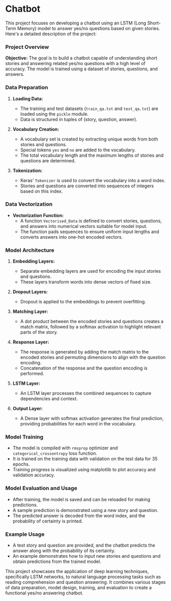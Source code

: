 # Chatbot
This project focuses on developing a chatbot using an LSTM (Long Short-Term Memory) model to answer yes/no questions based on given stories. Here's a detailed description of the project:

### Project Overview

**Objective:**
The goal is to build a chatbot capable of understanding short stories and answering related yes/no questions with a high level of accuracy. The model is trained using a dataset of stories, questions, and answers.

### Data Preparation

1. **Loading Data:**
   - The training and test datasets (`train_qa.txt` and `test_qa.txt`) are loaded using the `pickle` module.
   - Data is structured in tuples of (story, question, answer).

2. **Vocabulary Creation:**
   - A vocabulary set is created by extracting unique words from both stories and questions.
   - Special tokens `yes` and `no` are added to the vocabulary.
   - The total vocabulary length and the maximum lengths of stories and questions are determined.

3. **Tokenization:**
   - Keras' `Tokenizer` is used to convert the vocabulary into a word index.
   - Stories and questions are converted into sequences of integers based on this index.

### Data Vectorization

- **Vectorization Function:**
  - A function `Vectorised_Data` is defined to convert stories, questions, and answers into numerical vectors suitable for model input.
  - The function pads sequences to ensure uniform input lengths and converts answers into one-hot encoded vectors.

### Model Architecture

1. **Embedding Layers:**
   - Separate embedding layers are used for encoding the input stories and questions.
   - These layers transform words into dense vectors of fixed size.

2. **Dropout Layers:**
   - Dropout is applied to the embeddings to prevent overfitting.

3. **Matching Layer:**
   - A dot product between the encoded stories and questions creates a match matrix, followed by a softmax activation to highlight relevant parts of the story.

4. **Response Layer:**
   - The response is generated by adding the match matrix to the encoded stories and permuting dimensions to align with the question encoding.
   - Concatenation of the response and the question encoding is performed.

5. **LSTM Layer:**
   - An LSTM layer processes the combined sequences to capture dependencies and context.

6. **Output Layer:**
   - A Dense layer with softmax activation generates the final prediction, providing probabilities for each word in the vocabulary.

### Model Training

- The model is compiled with `rmsprop` optimizer and `categorical_crossentropy` loss function.
- It is trained on the training data with validation on the test data for 35 epochs.
- Training progress is visualized using matplotlib to plot accuracy and validation accuracy.

### Model Evaluation and Usage

- After training, the model is saved and can be reloaded for making predictions.
- A sample prediction is demonstrated using a new story and question.
- The predicted answer is decoded from the word index, and the probability of certainty is printed.

### Example Usage

- A test story and question are provided, and the chatbot predicts the answer along with the probability of its certainty.
- An example demonstrates how to input new stories and questions and obtain predictions from the trained model.

This project showcases the application of deep learning techniques, specifically LSTM networks, to natural language processing tasks such as reading comprehension and question answering. It combines various stages of data preparation, model design, training, and evaluation to create a functional yes/no answering chatbot.
